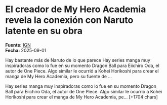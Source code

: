 # El creador de My Hero Academia revela la conexión con Naruto latente en su obra

**Fuente:** [IGN](https://es.ign.com/manga/220642/news/el-creador-de-my-hero-academia-revela-la-conexion-con-naruto-latente-en-su-obra)  
**Fecha:** 2025-09-01

Hay bastante más de Naruto de lo que parece
Hay series manga muy inspiradoras como lo fue en su momento Dragon Ball para Eiichiro Oda, el autor de One Piece. Algo similar le ocurrió a Kohei Horikoshi para crear el manga de My Hero Academia, pero su fuente de …

Hay series manga muy inspiradoras como lo fue en su momento Dragon Ball para Eiichiro Oda, el autor de One Piece. Algo similar le ocurrió a Kohei Horikoshi para crear el manga de My Hero Academia, pe… [+1704 chars]
